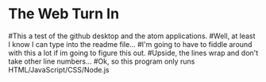 # The Web Turn In
#This a test of the github desktop and the atom applications.
#Well, at least I know I can type into the readme file...
#I'm going to have to fiddle around with this a lot if im going to figure this out.
#Upside, the lines wrap and don't take other line numbers...
#Ok, so this program only runs HTML/JavaScript/CSS/Node.js
